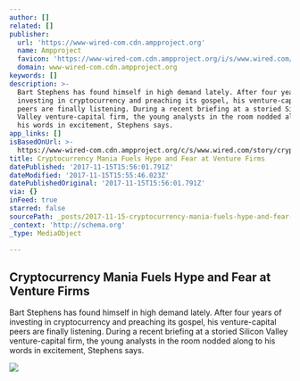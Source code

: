 ```yaml
---
author: []
related: []
publisher:
  url: 'https://www-wired-com.cdn.ampproject.org'
  name: Ampproject
  favicon: 'https://www-wired-com.cdn.ampproject.org/i/s/www.wired.com/favicon.ico'
  domain: www-wired-com.cdn.ampproject.org
keywords: []
description: >-
  Bart Stephens has found himself in high demand lately. After four years of
  investing in cryptocurrency and preaching its gospel, his venture-capital
  peers are finally listening. During a recent briefing at a storied Silicon
  Valley venture-capital firm, the young analysts in the room nodded along to
  his words in excitement, Stephens says.
app_links: []
isBasedOnUrl: >-
  https://www-wired-com.cdn.ampproject.org/c/s/www.wired.com/story/cryptocurrency-mania-fuels-hype-and-fear-at-venture-firms/amp
title: Cryptocurrency Mania Fuels Hype and Fear at Venture Firms
datePublished: '2017-11-15T15:56:01.791Z'
dateModified: '2017-11-15T15:55:46.023Z'
datePublishedOriginal: '2017-11-15T15:56:01.791Z'
via: {}
inFeed: true
starred: false
sourcePath: _posts/2017-11-15-cryptocurrency-mania-fuels-hype-and-fear-at-venture-firms.md
_context: 'http://schema.org'
_type: MediaObject

---
```

<article style=""><h1>Cryptocurrency Mania Fuels Hype and Fear at Venture Firms</h1><p>Bart Stephens has found himself in high demand lately. After four years of investing in cryptocurrency and preaching its gospel, his venture-capital peers are finally listening. During a recent briefing at a storied Silicon Valley venture-capital firm, the young analysts in the room nodded along to his words in excitement, Stephens says.</p><img src="https://media.wired.com/photos/5a03a8c30a70d83a75d69794/master/pass/cryptocurrency_vc-final.jpg" /></article>